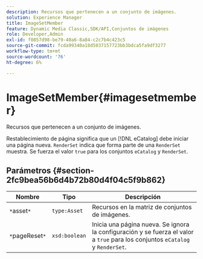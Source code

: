 ```yaml
---
description: Recursos que pertenecen a un conjunto de imágenes.
solution: Experience Manager
title: ImageSetMember
feature: Dynamic Media Classic,SDK/API,Conjuntos de imágenes
role: Developer,Admin
exl-id: f0857d98-be79-40a6-8a84-c2c7b4c423c5
source-git-commit: fcda99340a18d5037157723bb3bdca5fa9df3277
workflow-type: tm+mt
source-wordcount: '76'
ht-degree: 6%

---
```


# ImageSetMember{#imagesetmember}

Recursos que pertenecen a un conjunto de imágenes.

Restablecimiento de página significa que un [!DNL eCatalog] debe iniciar una página nueva. `RenderSet` indica que forma parte de una  `RenderSet` muestra. Se fuerza el valor `true` para los conjuntos `eCatalog` y `RenderSet`.

## Parámetros {#section-2fc9bea56b6d4b72b80d4f04c5f9b862}

| Nombre | Tipo | Descripción |
|---|---|---|
| `*`asset`*` | `type:Asset` | Recursos en la matriz de conjuntos de imágenes. |
| `*`pageReset`*` | `xsd:boolean` | Inicia una página nueva. Se ignora la configuración y se fuerza el valor a `true` para los conjuntos `eCatalog` y `RenderSet`. |
